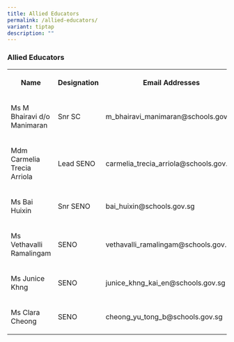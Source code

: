 ```yaml
---
title: Allied Educators
permalink: /allied-educators/
variant: tiptap
description: ""
---
```

<h3>Allied Educators</h3>
<table style="minWidth: 75px">
<colgroup>
<col>
<col>
<col>
</colgroup>
<tbody>
<tr>
<th rowspan="1" colspan="1">
<p>Name</p>
</th>
<th rowspan="1" colspan="1">
<p>Designation</p>
</th>
<th rowspan="1" colspan="1">
<p>Email Addresses</p>
</th>
</tr>
<tr>
<td rowspan="1" colspan="1">
<p>Ms M Bhairavi d/o Manimaran</p>
</td>
<td rowspan="1" colspan="1">
<p>Snr SC</p>
</td>
<td rowspan="1" colspan="1">
<p>m_bhairavi_manimaran@schools.gov.sg</p>
</td>
</tr>
<tr>
<td rowspan="1" colspan="1">
<p>Mdm Carmelia Trecia Arriola</p>
</td>
<td rowspan="1" colspan="1">
<p>Lead SENO</p>
</td>
<td rowspan="1" colspan="1">
<p>carmelia_trecia_arriola@schools.gov.sg</p>
</td>
</tr>
<tr>
<td rowspan="1" colspan="1">
<p>Ms Bai Huixin</p>
</td>
<td rowspan="1" colspan="1">
<p>Snr SENO</p>
</td>
<td rowspan="1" colspan="1">
<p>bai_huixin@schools.gov.sg</p>
</td>
</tr>
<tr>
<td rowspan="1" colspan="1">
<p>Ms Vethavalli Ramalingam</p>
</td>
<td rowspan="1" colspan="1">
<p>SENO</p>
</td>
<td rowspan="1" colspan="1">
<p>vethavalli_ramalingam@schools.gov.sg</p>
</td>
</tr>
<tr>
<td rowspan="1" colspan="1">
<p>Ms Junice Khng</p>
</td>
<td rowspan="1" colspan="1">
<p>SENO</p>
</td>
<td rowspan="1" colspan="1">
<p>junice_khng_kai_en@schools.gov.sg</p>
</td>
</tr>
<tr>
<td rowspan="1" colspan="1">
<p>Ms Clara Cheong</p>
</td>
<td rowspan="1" colspan="1">
<p>SENO</p>
</td>
<td rowspan="1" colspan="1">
<p>cheong_yu_tong_b@schools.gov.sg</p>
</td>
</tr>
</tbody>
</table>
<p></p>